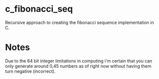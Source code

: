 # c_fibonacci_seq
Recursive approach to creating the fibonacci sequence implementation in C. 

# Notes
Due to the 64 bit integer limitations in computing i'm certain that you can only generate around 0,45 numbers as of right now without having them turn negative (incorrect). 

